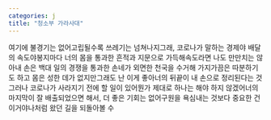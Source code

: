 ```yaml
---
categories: j
title: "청소부 가라사대"
---
```

여기에 불경기는 없어고립될수록 쓰레기는 넘쳐나지그래, 코로나가 말하는 경제야 배달의 속도야봉지마다 너의 몸을 통과한 흔적과 지문으로 가득해속도라면 나도 만만치는 않아내 손은 백대 일의 경쟁을 통과한 손네가 외면한 천국을 수거해 가지가끔은 따분하기도 하고 몸은 성한 데가 없지만그래도 난 이게 좋아너의 뒤끝이 내 손으로 정리된다는 것그러나 코로나가 사라지기 전에 할 일이 있어뭔가 제대로 하나는 해야 하지 않겠어너의 마지막이 잘 배출되었으면 해서, 더 좋은 기회는 없어구원을 욕심내는 것보다 중요한 건 이거야나처럼 왔던 길을 되돌아볼 수